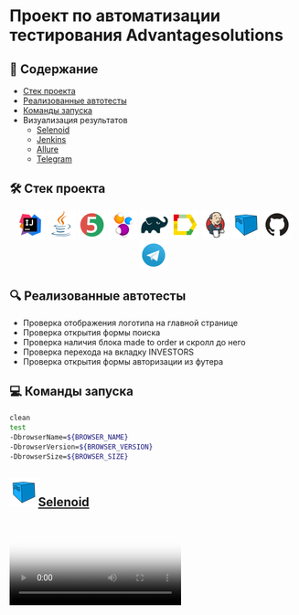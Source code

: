 # Проект по автоматизации тестирования Advantagesolutions

## :bookmark_tabs: Содержание

* <a href="#stack">Cтек проекта</a>
* <a href="#object">Реализованные автотесты</a>
* <a href="#console">Команды запуска</a>
* <a>Визуализация результатов</a>
  + <a href="#selenoid">Selenoid</a>
  + <a href="#jenkins">Jenkins</a>
  + <a href="#allure">Allure</a>
  + <a href="#telegram">Telegram</a>
  
<a id="stack"></a>
## :hammer_and_wrench: Cтек проекта
<div align="center">
<a href="https://www.jetbrains.com/idea/"><img alt="InteliJ IDEA" height="50" src="external/logos/Intelij_IDEA.svg" width="50"/></a>
<a href="https://www.java.com/"><img alt="Java" height="50" src="external/logos/Java.svg" width="50"/></a>
<a href="https://junit.org/junit5/"><img alt="JUnit 5" height="50" src="external/logos/JUnit5.svg" width="50"/></a>
<a href="https://selenide.org/"><img alt="Selenide" height="50" src="external/logos/Selenide.svg" width="50"/></a>
<a href="https://gradle.org/"><img alt="Gradle" height="50" src="external/logos/Gradle.svg" width="50"/></a>
<a href="https://github.com/allure-framework/"><img alt="Allure" height="50" src="external/logos/Allure.svg" width="50"/></a>
<a href="https://www.jenkins.io/"><img alt="Jenkins" height="50" src="external/logos/Jenkins.svg" width="50"/></a>
<a href="https://aerokube.com/selenoid/"><img alt="Selenoid" height="50" src="external/logos/Selenoid.svg" width="50"/></a>
<a href="https://github.com/"><img alt="GitHub" height="50" src="external/logos/GitHub.svg" width="50"/></a>
<a href="https://telegram.org/"><img alt="Telegram" height="50" src="external/logos/Telegram.svg" width="50"/></a>
</div>


<a id="object"></a>
## :mag: Реализованные автотесты
- Проверка отображения логотипа на главной странице
- Проверка открытия формы поиска
- Проверка наличия блока made to order и скролл до него
- Проверка перехода на вкладку INVESTORS
- Проверка открытия формы авторизации из футера


<a id="console"></a>
## :computer: Команды запуска
```bash
clean
test
-DbrowserName=${BROWSER_NAME}
-DbrowserVersion=${BROWSER_VERSION}
-DbrowserSize=${BROWSER_SIZE}
```

<a id="selenoid"></a>
## <a href="https://selenoid.autotests.cloud/video/e1d833aa3b92f863ca66487b400c0542.mp4"><img alt="Selenoid" height="50" src="external/logos/Selenoid.svg" width="50"/>Selenoid</a>

<video src="https://user-images.githubusercontent.com/41300396/196536862-5fe019d4-c0a8-43ce-9015-0cef990109ba.mp4"
controls="controls" style="max-width: 730px;" poster="/external/logos/Selenoid.svg">
Видео не доступно для этого браузера
</video>
